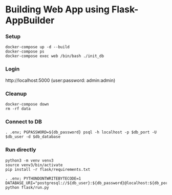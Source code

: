 # Building Web App using Flask-AppBuilder

### Setup
```
docker-compose up -d --build
docker-compose ps
docker-compose exec web /bin/bash ./init_db
```

### Login
http://localhost:5000   (user:password: admin:admin)

### Cleanup
```
docker-compose down
rm -rf data
```

### Connect to DB
```
. .env; PGPASSWORD=${db_password} psql -h localhost -p $db_port -U $db_user -d $db_database
```

### Run directly
```
python3 -m venv venv3
source venv3/bin/activate
pip install -r flask/requirements.txt

. .env; PYTHONDONTWRITEBYTECODE=1 DATABASE_URI="postgresql://${db_user}:${db_password}@localhost:${db_port}/${db_database}" python flask/run.py
```
